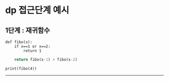 # dp 접근단계 예시

##   1단계 : 재귀함수
    def fibo(x):  
        if x==1 or x==2:  
            return 1  
```python
    return fibo(x-1) + fibo(x-2)
```  
    print(fibo(4))  

***
